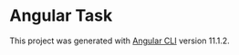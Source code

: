 # Angular Task

This project was generated with [Angular CLI](https://github.com/angular/angular-cli) version 11.1.2.



